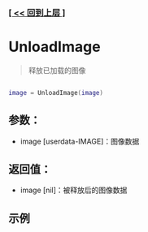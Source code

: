 ### [[ << 回到上层 ]](index.md)

# UnloadImage

> 释放已加载的图像

```lua

image = UnloadImage(image)

```

## 参数：

+ image [userdata-IMAGE]：图像数据

## 返回值：

+ image [nil]：被释放后的图像数据

## 示例

```lua

```